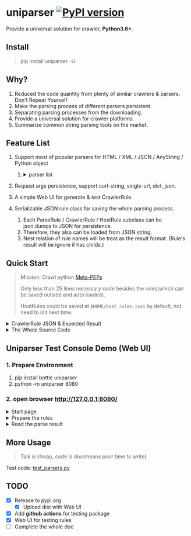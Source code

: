 # uniparser [![PyPI version](https://badge.fury.io/py/uniparser.svg)](https://badge.fury.io/py/uniparser)

Provide a universal solution for crawler, **Python3.6+**.

## Install

> pip install uniparser -U

## Why?

1. Reduced the code quantity from plenty of similar crawlers & parsers.  Don't Repeat Yourself.
2. Make the parsing process of different parsers persistent.
3. Separating parsing processes from the downloading.
4. Provide a universal solution for crawler platforms.
5. Summarize common string parsing tools on the market.

## Feature List

1. Support most of popular parsers for HTML / XML / JSON / AnyString / Python object
   1. <details>
        <summary>parser list</summary>
      
            1. css (HTML)
                1. bs4
            2. xml
                1. lxml
            3. regex
            4. jsonpath
                1. jsonpath_ng
            5. objectpath
                1. objectpath
            6. jmespath
                1. jmespath
            7. time
            8. loader
                1. json / yaml / toml
                    1. toml
                    2. pyyaml
            9. udf
                1. source code for exec & eval which named as **parse**
            10. python
                1. some  common python methods, getitem, split, join...
            11. *waiting for new ones...*
      
      </details>
      
2. Request args persistence, support curl-string, single-url, dict, json.
3. A simple Web UI for generate & test CrawlerRule.
4. Serializable JSON rule class for saving the whole parsing process.
   1. Each ParseRule / CrawlerRule / HostRule subclass can be json.dumps to JSON for persistence.
   2. Therefore, they also can be loaded from JSON string.
   3. Nest relation of rule names will be treat as the result format. (Rule's result will be ignore if has childs.)

## Quick Start

> Mission: Crawl python [Meta-PEPs](https://www.python.org/dev/peps/#id6)
>
> Only less than 25 lines necessary code besides the rules(which can be saved outside and auto loaded).
> 
> HostRules could be saved at `$HOME/host_rules.json` by default, not need to init next time.

<details>
    <summary>CrawlerRule JSON & Expected Result</summary>

```python
# These rules will be saved at `$HOME/host_rules.json`
crawler = Crawler(
    storage=JSONRuleStorage.loads(
        r'{"www.python.org": {"host": "www.python.org", "crawler_rules": {"main": {"name":"list","request_args":{"method":"get","url":"https://www.python.org/dev/peps/","headers":{"User-Agent":"Mozilla/5.0 (Windows NT 10.0; Win64; x64) AppleWebKit/537.36 (KHTML, like Gecko) Chrome/79.0.3945.130 Safari/537.36"}},"parse_rules":[{"name":"__request__","chain_rules":[["css","#index-by-category #meta-peps-peps-about-peps-or-processes td.num>a","@href"],["re","^/","@https://www.python.org/"],["python","getitem","[:3]"]],"childs":""}],"regex":"^https://www.python.org/dev/peps/$","encoding":""}, "subs": {"name":"detail","request_args":{"method":"get","url":"https://www.python.org/dev/peps/pep-0001/","headers":{"User-Agent":"Mozilla/5.0 (Windows NT 10.0; Win64; x64) AppleWebKit/537.36 (KHTML, like Gecko) Chrome/79.0.3945.130 Safari/537.36"}},"parse_rules":[{"name":"title","chain_rules":[["css","h1.page-title","$text"],["python","getitem","[0]"]],"childs":""}],"regex":"^https://www.python.org/dev/peps/pep-\\d+$","encoding":""}}}}'
    ))
expected_result = {
    'list': {
        '__request__': [
            'https://www.python.org/dev/peps/pep-0001',
            'https://www.python.org/dev/peps/pep-0004',
            'https://www.python.org/dev/peps/pep-0005'
        ],
        '__result__': [{
            'detail': {
                'title': 'PEP 1 -- PEP Purpose and Guidelines'
            }
        }, {
            'detail': {
                'title': 'PEP 4 -- Deprecation of Standard Modules'
            }
        }, {
            'detail': {
                'title': 'PEP 5 -- Guidelines for Language Evolution'
            }
        }]
    }
}

```

</details>

<details>
  <summary>The Whole Source Code</summary>

```python
from uniparser import Crawler, JSONRuleStorage
import asyncio

crawler = Crawler(
    storage=JSONRuleStorage.loads(
        r'{"www.python.org": {"host": "www.python.org", "crawler_rules": {"main": {"name":"list","request_args":{"method":"get","url":"https://www.python.org/dev/peps/","headers":{"User-Agent":"Mozilla/5.0 (Windows NT 10.0; Win64; x64) AppleWebKit/537.36 (KHTML, like Gecko) Chrome/79.0.3945.130 Safari/537.36"}},"parse_rules":[{"name":"__request__","chain_rules":[["css","#index-by-category #meta-peps-peps-about-peps-or-processes td.num>a","@href"],["re","^/","@https://www.python.org/"],["python","getitem","[:3]"]],"childs":""}],"regex":"^https://www.python.org/dev/peps/$","encoding":""}, "subs": {"name":"detail","request_args":{"method":"get","url":"https://www.python.org/dev/peps/pep-0001/","headers":{"User-Agent":"Mozilla/5.0 (Windows NT 10.0; Win64; x64) AppleWebKit/537.36 (KHTML, like Gecko) Chrome/79.0.3945.130 Safari/537.36"}},"parse_rules":[{"name":"title","chain_rules":[["css","h1.page-title","$text"],["python","getitem","[0]"]],"childs":""}],"regex":"^https://www.python.org/dev/peps/pep-\\d+$","encoding":""}}}}'
    ))
expected_result = {
    'list': {
        '__request__': [
            'https://www.python.org/dev/peps/pep-0001',
            'https://www.python.org/dev/peps/pep-0004',
            'https://www.python.org/dev/peps/pep-0005'
        ],
        '__result__': [{
            'detail': {
                'title': 'PEP 1 -- PEP Purpose and Guidelines'
            }
        }, {
            'detail': {
                'title': 'PEP 4 -- Deprecation of Standard Modules'
            }
        }, {
            'detail': {
                'title': 'PEP 5 -- Guidelines for Language Evolution'
            }
        }]
    }
}


def test_sync_crawler():
    # JSON will be saved if file_path!=None

    result = crawler.crawl('https://www.python.org/dev/peps/')
    print('sync result:', result)
    assert result == expected_result


def test_async_crawler():

    async def _test():
        # JSON will be saved if file_path!=None
        result = await crawler.acrawl('https://www.python.org/dev/peps/')
        print('sync result:', result)
        assert result == expected_result

    asyncio.run(_test())


test_sync_crawler()
test_async_crawler()

```

</details>


## Uniparser Test Console Demo (Web UI)

### 1. Prepare Environment

1. pip install bottle uniparser
2. python -m uniparser 8080

### 2. open browser  http://127.0.0.1:8080/ 

<details>
    <summary>Start page</summary>

![1.png](imgs/1.png)

</details>

<details>
    <summary>Prepare the rules</summary>

![2.png](imgs/2.png)

</details>

<details>
    <summary>Read the parse result</summary>

Show result as repr(result)

> {'HelloWorld': {'rule1-get-first-p': 'Customer name: ', 'rule2-get-legends': [' Pizza Size ', ' Pizza Toppings ']}}

As we can see, CrawlerRule's name is the root key, and ParseRule's name as the others.

</details>


## More Usage

> Talk is cheap, code is doc(means poor time to write)

Test code: [test_parsers.py](https://github.com/ClericPy/uniparser/blob/master/test_parsers.py)

## TODO

- [x] Release to pypi.org
  - [x] Upload dist with Web UI
- [x] Add **github actions** for testing package
- [x] Web UI for testing rules
- [ ] Complete the whole doc
